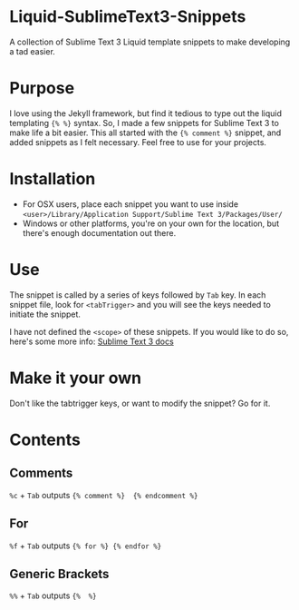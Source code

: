 # Liquid-SublimeText3-Snippets
A collection of Sublime Text 3 Liquid template snippets to make developing a tad easier.

# Purpose
I love using the Jekyll framework, but find it tedious to type out the liquid templating `{% %}` syntax. So, I made a few snippets for Sublime Text 3 to make life a bit easier. This all started with the `{% comment %}` snippet, and added snippets as I felt necessary. Feel free to use for your projects. 

# Installation
- For OSX users, place each snippet you want to use inside `<user>/Library/Application Support/Sublime Text 3/Packages/User/`
- Windows or other platforms, you're on your own for the location, but there's enough documentation out there.

# Use
The snippet is called by a series of keys followed by `Tab` key. In each snippet file, look for `<tabTrigger>` and you will see the keys needed to initiate the snippet. 

I have not defined the `<scope>` of these snippets. If you would like to do so, here's some more info: [Sublime Text 3 docs](http://docs.sublimetext.info/en/latest/extensibility/snippets.html)

# Make it your own
Don't like the tabtrigger keys, or want to modify the snippet? Go for it.

# Contents
## Comments
`%c` + `Tab` outputs `{% comment %}  {% endcomment %}`

## For
`%f` + `Tab` outputs `{% for %} {% endfor %}`

## Generic Brackets
`%%` + `Tab` outputs `{%  %}`